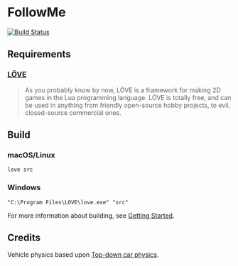 # FollowMe


[![Build Status](https://circleci.com/gh/binaryreveries/FollowMe.svg?style=svg)](https://circleci.com/gh/binaryreveries/FollowMe)

## Requirements

### [LÖVE](http://love2d.org/)

> As you probably know by now, LÖVE is a framework for making 2D games in the
> Lua programming language. LÖVE is totally free, and can be used in anything
> from friendly open-source hobby projects, to evil, closed-source commercial
> ones.


## Build

### macOS/Linux

```
love src
```

### Windows

```
"C:\Program Files\LOVE\love.exe" "src"
```

For more information about building, see [Getting
Started](https://love2d.org/wiki/Getting_Started).


## Credits

Vehicle physics based upon
[Top-down car physics](http://www.iforce2d.net/b2dtut/top-down-car).
